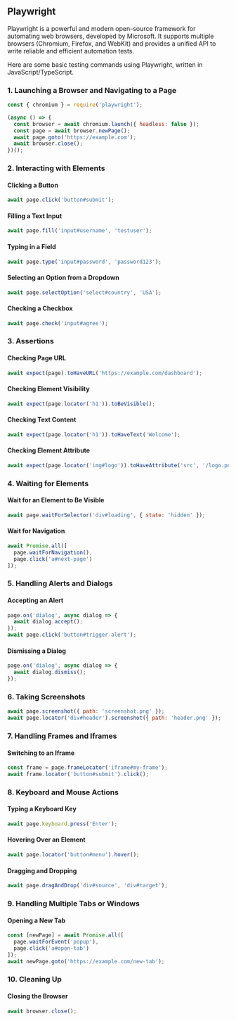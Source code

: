 ## Playwright
Playwright is a powerful and modern open-source framework for automating web browsers, developed by Microsoft. It supports multiple browsers (Chromium, Firefox, and WebKit) and provides a unified API to write reliable and efficient automation tests.

Here are some basic testing commands using Playwright, written in JavaScript/TypeScript.

### 1. Launching a Browser and Navigating to a Page

```javascript
const { chromium } = require('playwright');

(async () => {
  const browser = await chromium.launch({ headless: false });
  const page = await browser.newPage();
  await page.goto('https://example.com'); 
  await browser.close(); 
})();
```

### 2. Interacting with Elements

#### Clicking a Button
```javascript
await page.click('button#submit');
```

#### Filling a Text Input
```javascript
await page.fill('input#username', 'testuser');
```

#### Typing in a Field
```javascript
await page.type('input#password', 'password123');
```

#### Selecting an Option from a Dropdown
```javascript
await page.selectOption('select#country', 'USA');
```

#### Checking a Checkbox
```javascript
await page.check('input#agree');
```

### 3. Assertions

#### Checking Page URL
```javascript
await expect(page).toHaveURL('https://example.com/dashboard');
```

#### Checking Element Visibility
```javascript
await expect(page.locator('h1')).toBeVisible();
```

#### Checking Text Content
```javascript
await expect(page.locator('h1')).toHaveText('Welcome');
```

#### Checking Element Attribute
```javascript
await expect(page.locator('img#logo')).toHaveAttribute('src', '/logo.png'); 
```

### 4. Waiting for Elements

#### Wait for an Element to Be Visible
```javascript
await page.waitForSelector('div#loading', { state: 'hidden' }); 
```

#### Wait for Navigation
```javascript
await Promise.all([
  page.waitForNavigation(),
  page.click('a#next-page') 
]);
```

### 5. Handling Alerts and Dialogs

#### Accepting an Alert
```javascript
page.on('dialog', async dialog => {
  await dialog.accept();
});
await page.click('button#trigger-alert');
```

#### Dismissing a Dialog
```javascript
page.on('dialog', async dialog => {
  await dialog.dismiss();
});
```

### 6. Taking Screenshots
```javascript
await page.screenshot({ path: 'screenshot.png' });
await page.locator('div#header').screenshot({ path: 'header.png' }); 
```

### 7. Handling Frames and Iframes

#### Switching to an Iframe
```javascript
const frame = page.frameLocator('iframe#my-frame');
await frame.locator('button#submit').click();
```

### 8. Keyboard and Mouse Actions

#### Typing a Keyboard Key
```javascript
await page.keyboard.press('Enter');
```

#### Hovering Over an Element
```javascript
await page.locator('button#menu').hover();
```

#### Dragging and Dropping
```javascript
await page.dragAndDrop('div#source', 'div#target');
```

### 9. Handling Multiple Tabs or Windows

#### Opening a New Tab
```javascript
const [newPage] = await Promise.all([
  page.waitForEvent('popup'),
  page.click('a#open-tab')
]);
await newPage.goto('https://example.com/new-tab');
```

### 10. Cleaning Up

#### Closing the Browser
```javascript
await browser.close();